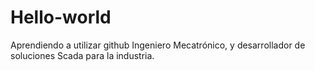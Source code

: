 # Hello-world
Aprendiendo a utilizar github
Ingeniero Mecatrónico, y desarrollador de soluciones Scada para la industria.
